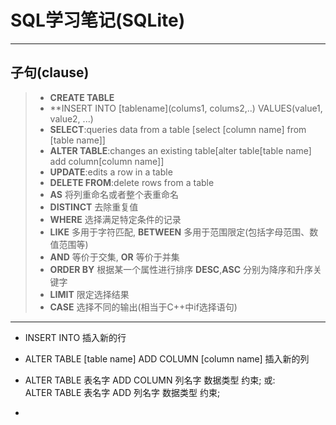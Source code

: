 # SQL学习笔记(SQLite)

***
## 子句(clause)
>* **CREATE TABLE**
>* **INSERT INTO [tablename](colums1, colums2,..) VALUES(value1, value2, ...)
>* **SELECT**:queries data from a table [select [column name] from [table name]]
>* **ALTER TABLE**:changes an existing table[alter table[table name] add column[column name]]
>* **UPDATE**:edits a row in a table
>* **DELETE FROM**:delete rows from a table
>* **AS** 将列重命名或者整个表重命名
>* **DISTINCT** 去除重复值
>* **WHERE** 选择满足特定条件的记录
>* **LIKE** 多用于字符匹配, **BETWEEN** 多用于范围限定(包括字母范围、数值范围等)
>* **AND** 等价于交集, **OR** 等价于并集
>* **ORDER BY** 根据某一个属性进行排序 **DESC**,**ASC** 分别为降序和升序关键字
>* **LIMIT** 限定选择结果
>* **CASE** 选择不同的输出(相当于C++中if选择语句)
***
* INSERT INTO 插入新的行
* ALTER TABLE [table name] ADD COLUMN [column name] 插入新的列
* ALTER TABLE 表名字 ADD COLUMN 列名字 数据类型 约束;
或:  
  ALTER TABLE 表名字 ADD 列名字 数据类型 约束;

*
